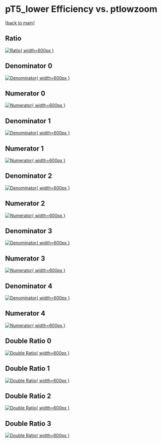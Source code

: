 # pT5_lower Efficiency vs. ptlowzoom

[[back to main](./)]



## Ratio

[![Ratio](../mtv/var/pT5_lower_vtr_0_1_eff_ptlowzoom.png){ width=600px }](../mtv/var/pT5_lower_vtr_0_1_eff_ptlowzoom.pdf)

## Denominator 0

[![Denominator](../mtv/den/pT5_lower_vtr_0_1_eff_ptlowzoom_den0.png){ width=600px }](../mtv/den/pT5_lower_vtr_0_1_eff_ptlowzoom_den0.pdf)

## Numerator 0

[![Numerator](../mtv/num/pT5_lower_vtr_0_1_eff_ptlowzoom_num0.png){ width=600px }](../mtv/num/pT5_lower_vtr_0_1_eff_ptlowzoom_num0.pdf)

## Denominator 1

[![Denominator](../mtv/den/pT5_lower_vtr_0_1_eff_ptlowzoom_den1.png){ width=600px }](../mtv/den/pT5_lower_vtr_0_1_eff_ptlowzoom_den1.pdf)

## Numerator 1

[![Numerator](../mtv/num/pT5_lower_vtr_0_1_eff_ptlowzoom_num1.png){ width=600px }](../mtv/num/pT5_lower_vtr_0_1_eff_ptlowzoom_num1.pdf)

## Denominator 2

[![Denominator](../mtv/den/pT5_lower_vtr_0_1_eff_ptlowzoom_den2.png){ width=600px }](../mtv/den/pT5_lower_vtr_0_1_eff_ptlowzoom_den2.pdf)

## Numerator 2

[![Numerator](../mtv/num/pT5_lower_vtr_0_1_eff_ptlowzoom_num2.png){ width=600px }](../mtv/num/pT5_lower_vtr_0_1_eff_ptlowzoom_num2.pdf)

## Denominator 3

[![Denominator](../mtv/den/pT5_lower_vtr_0_1_eff_ptlowzoom_den3.png){ width=600px }](../mtv/den/pT5_lower_vtr_0_1_eff_ptlowzoom_den3.pdf)

## Numerator 3

[![Numerator](../mtv/num/pT5_lower_vtr_0_1_eff_ptlowzoom_num3.png){ width=600px }](../mtv/num/pT5_lower_vtr_0_1_eff_ptlowzoom_num3.pdf)

## Denominator 4

[![Denominator](../mtv/den/pT5_lower_vtr_0_1_eff_ptlowzoom_den4.png){ width=600px }](../mtv/den/pT5_lower_vtr_0_1_eff_ptlowzoom_den4.pdf)

## Numerator 4

[![Numerator](../mtv/num/pT5_lower_vtr_0_1_eff_ptlowzoom_num4.png){ width=600px }](../mtv/num/pT5_lower_vtr_0_1_eff_ptlowzoom_num4.pdf)

## Double Ratio 0

[![Double Ratio](../mtv/ratio/pT5_lower_vtr_0_1_eff_ptlowzoom_ratio0.png){ width=600px }](../mtv/ratio/pT5_lower_vtr_0_1_eff_ptlowzoom_ratio0.pdf)

## Double Ratio 1

[![Double Ratio](../mtv/ratio/pT5_lower_vtr_0_1_eff_ptlowzoom_ratio1.png){ width=600px }](../mtv/ratio/pT5_lower_vtr_0_1_eff_ptlowzoom_ratio1.pdf)

## Double Ratio 2

[![Double Ratio](../mtv/ratio/pT5_lower_vtr_0_1_eff_ptlowzoom_ratio2.png){ width=600px }](../mtv/ratio/pT5_lower_vtr_0_1_eff_ptlowzoom_ratio2.pdf)

## Double Ratio 3

[![Double Ratio](../mtv/ratio/pT5_lower_vtr_0_1_eff_ptlowzoom_ratio3.png){ width=600px }](../mtv/ratio/pT5_lower_vtr_0_1_eff_ptlowzoom_ratio3.pdf)

